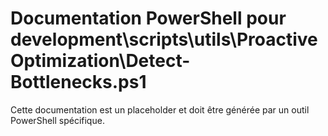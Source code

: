 # Documentation PowerShell pour development\scripts\utils\ProactiveOptimization\Detect-Bottlenecks.ps1

Cette documentation est un placeholder et doit être générée par un outil PowerShell spécifique.
